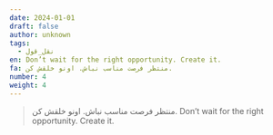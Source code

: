 ```yaml
---
date: 2024-01-01
draft: false
author: unknown
tags:
  - نقل_قول
en: Don’t wait for the right opportunity. Create it.
fa: منتظر فرصت مناسب نباش. اونو خلقش کن.
number: 4
weight: 4
---
```




> منتظر فرصت مناسب نباش. اونو خلقش کن.
> Don’t wait for the right opportunity. Create it.
